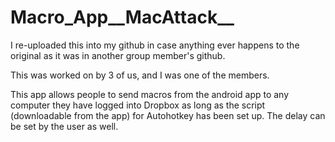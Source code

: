 # Macro_App__MacAttack__
I re-uploaded this into my github in case anything ever happens to the original as it was in another group member's github.

This was worked on by 3 of us, and I was one of the members.

This app allows people to send macros from the android app to any computer they have logged into Dropbox as long as the script (downloadable from the app) for Autohotkey has been set up. The delay can be set by the user as well.